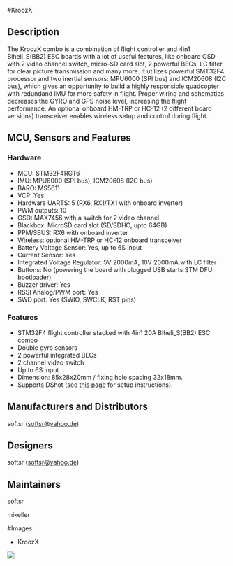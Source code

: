 #KroozX
## Description
The KroozX combo is a combination of flight controller and 4in1 Blheli_S(BB2) ESC boards with a lot of useful features, like onboard OSD with 2 video channel switch, micro-SD card slot, 2 powerful BECs, LC filter for clear picture transmission and many more. It utilizes powerful SMT32F4 processor and two inertial sensors: MPU6000 (SPI bus) and ICM20608 (I2C bus), which gives an opportunity to build a highly responsible quadcopter with redundand IMU for more safety in flight. Proper wiring and schematics decreases the GYRO and GPS noise level, increasing the flight performance. An optional onboard HM-TRP or HC-12 (2 different board versions) transceiver enables wireless setup and control during flight.

## MCU, Sensors and Features

### Hardware
  - MCU: STM32F4RGT6
  - IMU: MPU6000 (SPI bus), ICM20608 (I2C bus)
  - BARO: MS5611
  - VCP: Yes
  - Hardware UARTS: 5 (RX6, RX1/TX1 with onboard inverter)
  - PWM outputs: 10
  - OSD: MAX7456 with a switch for 2 video channel
  - Blackbox: MicroSD card slot (SD/SDHC, upto 64GB)
  - PPM/SBUS: RX6 with onboard inverter
  - Wireless: optional HM-TRP or HC-12 onboard transceiver
  - Battery Voltage Sensor: Yes, up to 6S input
  - Current Sensor: Yes
  - Integrated Voltage Regulator: 5V 2000mA, 10V 2000mA with LC filter
  - Buttons: No (powering the board with plugged USB starts STM DFU bootloader)
  - Buzzer driver: Yes
  - RSSI Analog/PWM port: Yes
  - SWD port: Yes (SWIO, SWCLK, RST pins)

### Features
  - STM32F4 flight controller stacked with 4in1 20A Blheli_S(BB2) ESC combo
  - Double gyro sensors
  - 2 powerful integrated BECs
  - 2 channel video switch
  - Up to 6S input
  - Dimension: 85x28x20mm / fixing hole spacing 32x18mm.
  - Supports DShot (see [this page](DSHOT%20ESC%20Protocol) for setup instructions).

## Manufacturers and Distributors

softsr (softsr@yahoo.de)

## Designers

softsr (softsr@yahoo.de)

## Maintainers

softsr

mikeller

#Images:

  - KroozX

![](https://farm1.staticflickr.com/276/31024530144_e479538825_h.jpg)
